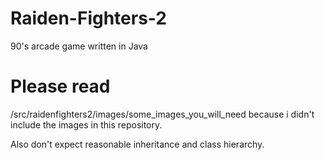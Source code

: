 # Raiden-Fighters-2
90's arcade game written in Java

# Please read
/src/raidenfighters2/images/some_images_you_will_need
because i didn't include the images in this repository.

Also don't expect reasonable inheritance and class hierarchy. 
